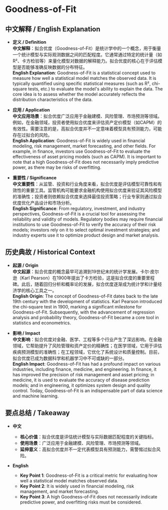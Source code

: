 # Goodness-of-Fit

## 中文解释 / English Explanation

* **定义 / Definition**  
  **中文解释**：拟合优度（Goodness-of-Fit）是统计学中的一个概念，用于衡量一个统计模型与实际观测数据之间的匹配程度。它通常通过特定的统计量（如R²、卡方检验等）来量化模型对数据的解释能力。拟合优度的核心在于评估模型是否能够准确反映数据的分布特征。  
  **English Explanation**: Goodness-of-Fit is a statistical concept used to measure how well a statistical model matches the observed data. It is typically quantified using specific statistical measures (such as R², chi-square tests, etc.) to evaluate the model's ability to explain the data. The core idea is to assess whether the model accurately reflects the distribution characteristics of the data.

* **应用 / Application**  
  **中文应用场景**：拟合优度广泛应用于金融建模、风险管理、市场预测等领域。例如，在金融领域，投资者使用拟合优度来评估资产定价模型（如CAPM）的有效性。需要注意的是，高拟合优度并不一定意味着模型具有预测能力，可能存在过拟合的风险。  
  **English Application**: Goodness-of-Fit is widely used in financial modeling, risk management, market forecasting, and other fields. For example, in finance, investors use Goodness-of-Fit to evaluate the effectiveness of asset pricing models (such as CAPM). It is important to note that a high Goodness-of-Fit does not necessarily imply predictive power, as there may be risks of overfitting.

* **重要性 / Significance**  
  **中文重要性**：从监管、投资和行业角度来看，拟合优度是评估模型可靠性和有效性的重要工具。监管机构可能要求金融机构使用拟合优度来验证其风险模型的准确性；投资者则依赖拟合优度来选择最佳投资策略；行业专家则通过拟合优度优化产品设计和市场分析。  
  **English Significance**: From regulatory, investment, and industry perspectives, Goodness-of-Fit is a crucial tool for assessing the reliability and validity of models. Regulatory bodies may require financial institutions to use Goodness-of-Fit to verify the accuracy of their risk models; investors rely on it to select optimal investment strategies; and industry experts use it to optimize product design and market analysis.

## 历史典故 / Historical Context

* **起源 / Origin**  
  **中文起源**：拟合优度的概念最早可追溯到19世纪末的统计学发展。卡尔·皮尔逊（Karl Pearson）在1900年提出了卡方检验，这是拟合优度的重要里程碑。此后，随着回归分析和概率论的发展，拟合优度逐渐成为统计学和计量经济学的核心工具之一。  
  **English Origin**: The concept of Goodness-of-Fit dates back to the late 19th century with the development of statistics. Karl Pearson introduced the chi-square test in 1900, marking a significant milestone for Goodness-of-Fit. Subsequently, with the advancement of regression analysis and probability theory, Goodness-of-Fit became a core tool in statistics and econometrics.

* **影响 / Impact**  
  **中文影响**：拟合优度对金融、医学、工程等多个行业产生了深远影响。在金融领域，它帮助提升了风险管理和资产定价的精确性；在医学领域，它用于评估疾病预测模型的准确性；在工程领域，它优化了系统设计和质量控制。目前，拟合优度已成为数据科学和机器学习中不可或缺的一部分。  
  **English Impact**: Goodness-of-Fit has had a profound impact on various industries, including finance, medicine, and engineering. In finance, it has improved the precision of risk management and asset pricing; in medicine, it is used to evaluate the accuracy of disease prediction models; and in engineering, it optimizes system design and quality control. Today, Goodness-of-Fit is an indispensable part of data science and machine learning.

## 要点总结 / Takeaway

* **中文**  
  - **核心价值**：拟合优度是评估统计模型与实际数据匹配程度的关键指标。  
  - **使用场景**：广泛应用于金融建模、风险管理、市场预测等领域。  
  - **延伸意义**：高拟合优度并不一定代表模型具有预测能力，需警惕过拟合风险。

* **English**  
  - **Key Point 1**: Goodness-of-Fit is a critical metric for evaluating how well a statistical model matches observed data.  
  - **Key Point 2**: It is widely used in financial modeling, risk management, and market forecasting.  
  - **Key Point 3**: A high Goodness-of-Fit does not necessarily indicate predictive power, and overfitting risks must be considered.